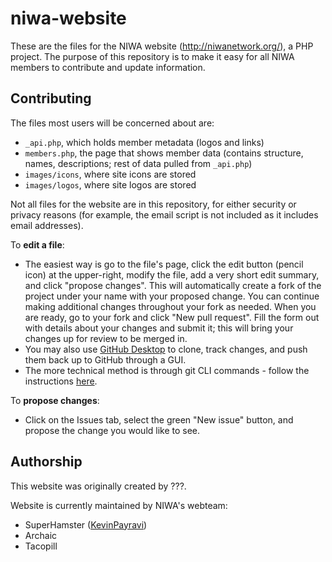 # niwa-website
These are the files for the NIWA website (http://niwanetwork.org/), a PHP project. The purpose of this repository is to make it easy for all NIWA members to contribute and update information.

## Contributing
The files most users will be concerned about are:
* `_api.php`, which holds member metadata (logos and links)
* `members.php`, the page that shows member data (contains structure, names, descriptions; rest of data pulled from `_api.php`)
* `images/icons`, where site icons are stored
* `images/logos`, where site logos are stored

Not all files for the website are in this repository, for either security or privacy reasons (for example, the email script is not included as it includes email addresses).

To **edit a file**:
* The easiest way is go to the file's page, click the edit button (pencil icon) at the upper-right, modify the file, add a very short edit summary, and click "propose changes". This will automatically create a fork of the project under your name with your proposed change. You can continue making additional changes throughout your fork as needed. When you are ready, go to your fork and click "New pull request". Fill the form out with details about your changes and submit it; this will bring your changes up for review to be merged in.
* You may also use [GitHub Desktop](https://desktop.github.com/) to clone, track changes, and push them back up to GitHub through a GUI.
* The more technical method is through git CLI commands - follow the instructions [here](https://www.digitalocean.com/community/tutorials/how-to-create-a-pull-request-on-github).

To **propose changes**:
* Click on the Issues tab, select the green "New issue" button, and propose the change you would like to see.

## Authorship
This website was originally created by ???.

Website is currently maintained by NIWA's webteam:
* SuperHamster ([KevinPayravi](https://github.com/KevinPayravi))
* Archaic
* Tacopill
